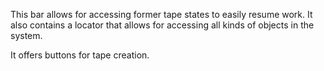 This bar allows for accessing former tape states to easily resume work. It also contains a locator that allows for accessing all kinds of objects in the system.

It offers buttons for tape creation.